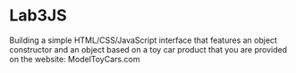 # Lab3JS
Building a simple HTML/CSS/JavaScript interface that features an object constructor and an object based on a toy car product that you are provided on the website: ModelToyCars.com
